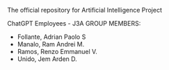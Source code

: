 The official repository for Artificial Intelligence Project

ChatGPT Employees - J3A
GROUP MEMBERS:
- Follante, Adrian Paolo S
- Manalo, Ram Andrei M.
- Ramos, Renzo Emmanuel V.
- Unido, Jem Arden D.

